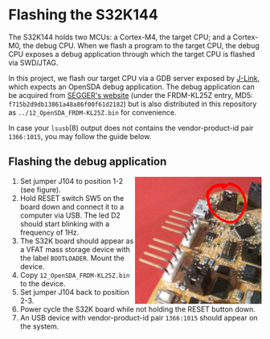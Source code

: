# Flashing the S32K144

The S32K144 holds two MCUs: a Cortex-M4, the target CPU; and a Cortex-M0, the debug CPU.
When we flash a program to the target CPU, the debug CPU exposes a debug application through which the target CPU is flashed via SWD/JTAG.

In this project, we flash our target CPU via a GDB server exposed by [J-Link](https://www.segger.com/downloads/jlink), which expects an OpenSDA debug application.
The debug application can be acquired from [SEGGER's website](https://www.segger.com/downloads/jlink#JLinkOpenSDABoardSpecificFirmwares) (under the FRDM-KL25Z entry, MD5: `f715b2d9db13861a48a86f00f61d2182`) but is also distributed in this repository as `../12_OpenSDA_FRDM-KL25Z.bin` for convenience.

In case your `lsusb`(8) output does not contains the vendor-product-id pair `1366:1015`, you may follow the guide below.

## Flashing the debug application

<img align="right" style="height: 50%; width: 50%" src="J104-pos1-2.jpg">

1. Set jumper J104 to position 1-2 (see figure).
2. Hold RESET switch SW5 on the board down and connect it to a computer via USB.
   The led D2 should start blinking with a frequency of 1Hz.
3. The S32K board should appear as a VFAT mass storage device with the label `BOOTLOADER`.
   Mount the device.
4. Copy `12_OpenSDA_FRDM-KL25Z.bin` to the device.
5. Set jumper J104 back to position 2-3.
6. Power cycle the S32K board while not holding the RESET button down.
7. An USB device with vendor-product-id pair `1366:1015` should appear on the system.
